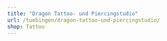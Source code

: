 ```yaml
---
title: "Dragon Tattoo- und Piercingstudio"
url: /tuebingen/dragon-tattoo-und-piercingstudio/
shop: Tattoo
---
```

